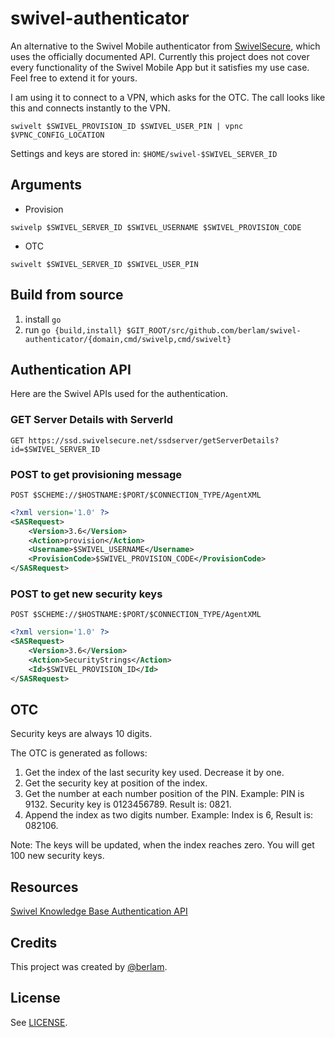 swivel-authenticator
====================
An alternative to the Swivel Mobile authenticator from [SwivelSecure](https://swivelsecure.com/), which uses the officially documented API.
Currently this project does not cover every functionality of the Swivel Mobile App but it satisfies my use case.
Feel free to extend it for yours.

I am using it to connect to a VPN, which asks for the OTC. The call looks like this and connects instantly to the VPN.
```Shell
swivelt $SWIVEL_PROVISION_ID $SWIVEL_USER_PIN | vpnc $VPNC_CONFIG_LOCATION
```

Settings and keys are stored in:
`$HOME/swivel-$SWIVEL_SERVER_ID`

## Arguments ##
* Provision
```Shell
swivelp $SWIVEL_SERVER_ID $SWIVEL_USERNAME $SWIVEL_PROVISION_CODE
```
* OTC
```Shell
swivelt $SWIVEL_SERVER_ID $SWIVEL_USER_PIN 
```

## Build from source ##
1. install `go`
2. run `go {build,install} $GIT_ROOT/src/github.com/berlam/swivel-authenticator/{domain,cmd/swivelp,cmd/swivelt}`

## Authentication API ##
Here are the Swivel APIs used for the authentication.

### GET Server Details with ServerId ###
`GET https://ssd.swivelsecure.net/ssdserver/getServerDetails?id=$SWIVEL_SERVER_ID`

### POST to get provisioning message ###
`POST $SCHEME://$HOSTNAME:$PORT/$CONNECTION_TYPE/AgentXML`
```xml
<?xml version='1.0' ?>
<SASRequest>
	<Version>3.6</Version>
	<Action>provision</Action>
	<Username>$SWIVEL_USERNAME</Username>
	<ProvisionCode>$SWIVEL_PROVISION_CODE</ProvisionCode>
</SASRequest>
```

### POST to get new security keys ###
`POST $SCHEME://$HOSTNAME:$PORT/$CONNECTION_TYPE/AgentXML`
```xml
<?xml version='1.0' ?>
<SASRequest>
	<Version>3.6</Version>
	<Action>SecurityStrings</Action>
	<Id>$SWIVEL_PROVISION_ID</Id>
</SASRequest>
```

## OTC ##
Security keys are always 10 digits.

The OTC is generated as follows:

1. Get the index of the last security key used. Decrease it by one.
2. Get the security key at position of the index.
3. Get the number at each number position of the PIN. Example: PIN is 9132. Security key is 0123456789. Result is: 0821.
4. Append the index as two digits number. Example: Index is 6, Result is: 082106.

Note: The keys will be updated, when the index reaches zero. You will get 100 new security keys.

## Resources ##
[Swivel Knowledge Base Authentication API](https://kb.swivelsecure.com/wiki/index.php/AuthenticationAPI)

## Credits ##

This project was created by [@berlam](https://github.com/berlam).

## License ##

See [LICENSE](LICENSE).
